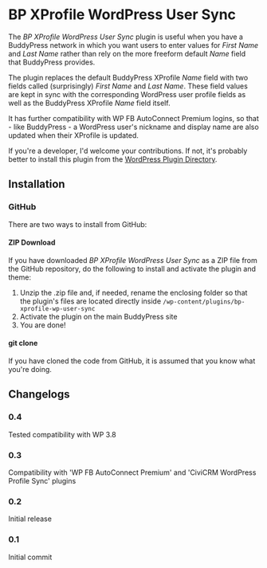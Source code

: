 BP XProfile WordPress User Sync
===============================

The *BP XProfile WordPress User Sync* plugin is useful when you have a BuddyPress network in which you want users to enter values for *First Name* and *Last Name* rather than rely on the more freeform default *Name* field that BuddyPress provides.

The plugin replaces the default BuddyPress XProfile *Name* field with two fields called (surprisingly) *First Name* and *Last Name*. These field values are kept in sync with the corresponding WordPress user profile fields as well as the BuddyPress XProfile *Name* field itself.

It has further compatibility with WP FB AutoConnect Premium logins, so that - like BuddyPress - a WordPress user's nickname and display name are also updated when their XProfile is updated.

If you're a developer, I'd welcome your contributions. If not, it's probably better to install this plugin from the [WordPress Plugin Directory](http://wordpress.org/plugins/bp-xprofile-wp-user-sync/).

## Installation ##

### GitHub ###

There are two ways to install from GitHub:

#### ZIP Download ####

If you have downloaded *BP XProfile WordPress User Sync* as a ZIP file from the GitHub repository, do the following to install and activate the plugin and theme:

1. Unzip the .zip file and, if needed, rename the enclosing folder so that the plugin's files are located directly inside `/wp-content/plugins/bp-xprofile-wp-user-sync`
2. Activate the plugin on the main BuddyPress site
3. You are done!

#### git clone ####

If you have cloned the code from GitHub, it is assumed that you know what you're doing.

## Changelogs ##

### 0.4 ###

Tested compatibility with WP 3.8

### 0.3 ###

Compatibility with 'WP FB AutoConnect Premium' and 'CiviCRM WordPress Profile Sync' plugins

### 0.2 ###

Initial release

### 0.1 ###

Initial commit